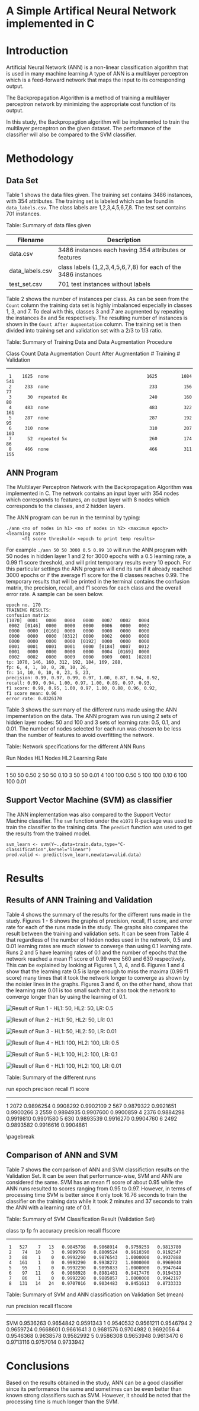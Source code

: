 # A Simple Artifical Neural Network implemented in C
  



# Introduction

Artificial Neural Network (ANN) is a non-linear classification algorithm that is used in many machine learning
A type of ANN is a multilayer perceptron which is a feed-forward network that maps the input to its corresponding
output.

The Backpropagation Algorithm is a method of training a multilayer perceptron network by minimizing the appropriate
cost function of its output.

In this study, the Backpropagtion algorithm will be implemented to train the multilayer perceptron on the given
dataset. The performance of the classifier will also be compared to the SVM classifier.

# Methodology

## Data Set
Table 1 shows the data files given. The training set contains 3486 instances, with 354
attributes. The training set is labeled which can be found in `data_labels.csv`. The class
labels are 1,2,3,4,5,6,7,8. The test set contains 701 instances.


Table: Summary of data files given

| Filename         | Description                                                    |
| ---------------- | -------------------------------------------------------------- |
| data.csv         | 3486 instances each having 354 attributes or features          |
| data_labels.csv  | class labels (1,2,3,4,5,6,7,8) for each of the 3486 instances  |
| test_set.csv     | 701 test instances without labels                              |

Table 2 shows the number of instances per class. As can be seen from the `Count` column
the training data set is highly imbalanced especially in classes 1, 3, and 7. To deal with
this, classes 3 and 7 are augmented by repeating the instances 8x and 5x respectively.
The resulting number of instances is shown in the `Count After Augmentation` column. The
training set is then divided into training set and validation set with a 2/3 to 1/3 ratio.


Table: Summary of Training Data and Data Augmentation Procedure

 Class   Count  Data Augmentation    Count After Augmentation   # Training   # Validation
------  ------  ------------------  -------------------------  -----------  -------------
     1    1625  none                                     1625         1084            541
     2     233  none                                      233          156             77
     3      30  repeated 8x                               240          160             80
     4     483  none                                      483          322            161
     5     287  none                                      287          192             95
     6     310  none                                      310          207            103
     7      52  repeated 5x                               260          174             86
     8     466  none                                      466          311            155

## ANN Program
The Multilayer Perceptron Network with the Backpropagation Algorithm was implemented in C.
The network contains an input layer with 354 nodes which corresponds to features, an output
layer with 8 nodes which corresponds to the classes, and 2 hidden layers.

The ANN program can be run in the terminal by typing:
```
./ann <no of nodes in h1> <no of nodes in h2> <maximum epoch> <learning rate> 
      <f1 score threshold> <epoch to print temp results>
```
For example `./ann 50 50 3000 0.5 0.99 10` will run the ANN program with 50 nodes in hidden layer 1 and 2 for 3000 epochs with a 0.5 learning rate, a 0.99 f1 score threshold, and will print temporary results every 10 epoch. For this particular settings the ANN program will 
end its run if it already reached 3000 epochs or if the average f1 score for the 8 classes
reaches 0.99. The temporary results that will be printed in the terminal contains the
confusion matrix, the precision, recall, and f1 scores for each class and the overall
error rate. A sample can be seen below.

```
epoch no. 170
TRAINING RESULTS:
confusion matrix
[1070]  0001   0000   0000   0000   0007   0002   0004  
 0002  [0146]  0000   0000   0000   0006   0000   0002  
 0000   0000  [0160]  0000   0000   0000   0000   0000  
 0000   0000   0000  [0312]  0000   0002   0000   0008  
 0000   0000   0000   0000  [0192]  0000   0000   0000  
 0001   0001   0001   0001   0000  [0184]  0007   0012  
 0001   0000   0000   0000   0000   0004  [0169]  0000  
 0002   0002   0000   0009   0000   0009   0001  [0288] 
tp: 1070, 146, 160, 312, 192, 184, 169, 288, 
fp: 6, 4, 1, 10, 0, 28, 10, 26, 
fn: 14, 10, 0, 10, 0, 23, 5, 23, 
precision: 0.99, 0.97, 0.99, 0.97, 1.00, 0.87, 0.94, 0.92, 
recall: 0.99, 0.94, 1.00, 0.97, 1.00, 0.89, 0.97, 0.93, 
f1 score: 0.99, 0.95, 1.00, 0.97, 1.00, 0.88, 0.96, 0.92, 
f1 score mean: 0.96
error rate: 0.0326170
```

Table 3 shows the summary of the different runs made using the ANN impementation on the data.
The ANN program was run using 2 sets of hidden layer nodes: 50 and 100 and 3 sets of learning
rate: 0.5, 0.1, and 0.01. The number of nodes selected for each run was chosen to be less
than the number of features to avoid overfitting the network. 


Table: Network specifications for the different ANN Runs

 Run   Nodes HL1   Nodes HL2   Learning Rate
----  ----------  ----------  --------------
   1          50          50            0.50
   2          50          50            0.10
   3          50          50            0.01
   4         100         100            0.50
   5         100         100            0.10
   6         100         100            0.01

## Support Vector Machine (SVM) as classifier
The ANN implementation was also compared to the Support Vector Machine classifier.
The `svm` function under the `e1071` R-package was used to train the classifier
to the training data. The `predict` function was used to get the results from the
trained model.

```
svm_learn <- svm(Y~.,data=train.data,type="C-classification",kernel="linear")
pred.valid <- predict(svm_learn,newdata=valid.data)
```

# Results

## Results of ANN Training and Validation
Table 4 shows the summary of the results for the different runs made in the study.
Figures 1 - 6 shows the graphs of precision, recall, f1 score, and error rate for each of the
runs made in the study. The graphs also compares the result between the training and
validation sets.
It can be seen from Table 4 that regardless of the number of hidden nodes used in the network,
0.5 and 0.01 learning rates are much slower to converge than using 0.1 learning rate.
Runs 2 and 5 have learning rates of 0.1 and the number of epochs that the network
reached a mean f1 score of 0.99 were 560 and 630 respectively. This can be explained
by looking at Figures 1, 3, 4, and 6. Figures 1 and 4 show that the learning rate
0.5 is large enough to miss the maxima (0.99 f1 score) many times that it took the
network longer to converge as shown by the noisier lines in the graphs. Figures 3 and
6, on the other hand, show that the learning rate 0.01 is too small such that it also
took the network to converge longer than by using the learning of 0.1.




![Result of Run 1 - HL1: 50, HL2: 50, LR: 0.5](https://github.com/clutariomark/neuralnetwork/raw/master/images/h50h50l50-1.png)

![Result of Run 2 - HL1: 50, HL2: 50, LR: 0.1](https://github.com/clutariomark/neuralnetwork/raw/master/images/h50h50l10-1.png)

![Result of Run 3 - HL1: 50, HL2: 50, LR: 0.01](https://github.com/clutariomark/neuralnetwork/raw/master/images/h50h50l1-1.png)

![Result of Run 4 - HL1: 100, HL2: 100, LR: 0.5](https://github.com/clutariomark/neuralnetwork/raw/master/images/h100h100l50-1.png)

![Result of Run 5 - HL1: 100, HL2: 100, LR: 0.1](https://github.com/clutariomark/neuralnetwork/raw/master/images/h100h100l10-1.png)

![Result of Run 6 - HL1: 100, HL2: 100, LR: 0.01](https://github.com/clutariomark/neuralnetwork/raw/master/images/h100h100l1-1.png)


Table: Summary of the different runs

 run   epoch    precison      recall    f1 score
----  ------  ----------  ----------  ----------
   1    2072   0.9896254   0.9908292   0.9902109
   2     567   0.9879322   0.9921651   0.9900266
   3    2559   0.9894935   0.9907600   0.9900859
   4    2376   0.9884298   0.9919810   0.9901580
   5     630   0.9893539   0.9916270   0.9904760
   6    2492   0.9893582   0.9916616   0.9904861

\pagebreak

## Comparison of ANN and SVM
Table 7 shows the comparison of ANN and SVM classifiction results on the Validation Set.
It can be seen that performance-wise, SVM and ANN are considered the same. SVM has an mean
f1 score of about 0.95 while the ANN runs resulted to scores ranging from 0.95 to 0.97.
However, in terms of processing time SVM is better since it only took 16.76 seconds to train 
the classifier on the training data while it took 2 minutes and 37 seconds
to train the ANN with a learning rate of 0.1.


Table: Summary of SVM Classification Result (Validation Set)

 class    tp   fp   fn    accuracy   precision      recall     f1score
------  ----  ---  ---  ----------  ----------  ----------  ----------
     1   527    7   13   0.9845798   0.9868914   0.9759259   0.9813780
     2    74   10    3   0.9899769   0.8809524   0.9610390   0.9192547
     3    80    1    0   0.9992290   0.9876543   1.0000000   0.9937888
     4   161    1    0   0.9992290   0.9938272   1.0000000   0.9969040
     5    95    1    0   0.9992290   0.9895833   1.0000000   0.9947644
     6    97   11    6   0.9868928   0.8981481   0.9417476   0.9194313
     7    86    1    0   0.9992290   0.9885057   1.0000000   0.9942197
     8   131   14   24   0.9707016   0.9034483   0.8451613   0.8733333



Table: Summary of SVM and ANN classification on Validation Set (mean)

run    precision      recall     f1score
----  ----------  ----------  ----------
SVM    0.9536263   0.9654842   0.9591343
1      0.9540532   0.9561211   0.9546794
2      0.9659724   0.9668601   0.9661641
3      0.9681576   0.9704982   0.9692056
4      0.9546368   0.9638578   0.9582992
5      0.9586308   0.9653948   0.9613470
6      0.9713116   0.9757014   0.9733942

# Conclusions
Based on the results obtained in the study, ANN can be a good classifier since its performance
the same and sometimes can be even better than known strong classifiers such as SVM. However,
it should be noted that the processing time is much longer than the SVM.
